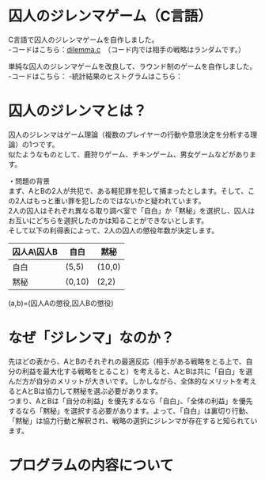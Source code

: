 # 囚人のジレンマゲーム（C言語）
C言語で囚人のジレンマゲームを自作しました。<br>
-コードはこちら：[dilemma.c](dilemma.c/)　（コード内では相手の戦略はランダムです。）<br>

単純な囚人のジレンマゲームを改良して、ラウンド制のゲームを自作しました。<br>
-コードはこちら：
-統計結果のヒストグラムはこちら：

# 囚人のジレンマとは？
囚人のジレンマはゲーム理論（複数のプレイヤーの行動や意思決定を分析する理論）の1つです。<br>
似たようなものとして、鹿狩りゲーム、チキンゲーム、男女ゲームなどがあります。<br>

・問題の背景<br>
まず、AとBの2人が共犯で、ある軽犯罪を犯して捕まったとします。そして、この2人はもっと重い罪を犯したのではないかと疑われています。<br>
2人の囚人はそれぞれ異なる取り調べ室で「自白」か「黙秘」を選択し、囚人はお互いにどちらを選択したのかは知ることができないとします。<br>
そして以下の利得表によって、2人の囚人の懲役年数が決定します。<br>

| 囚人A\囚人B| 自白 | 黙秘 |
| ------- | ------- | ------- |
| 自白 | (5,5) | (10,0) |
| 黙秘| (0,10) | (2,2) |

(a,b)=(囚人Aの懲役,囚人Bの懲役)

# なぜ「ジレンマ」なのか？
先ほどの表から、AとBのそれぞれの最適反応（相手がある戦略をとる上で、自分の利益を最大化する戦略をとること）を考えると、AとBは共に「自白」を選んだ方が自分のメリットが大きいです。しかしながら、全体的なメリットを考えるとAとBは協力して黙秘を選ぶ必要があります。<br>
つまり、AとBは「自分の利益」を優先するなら「自白」、「全体の利益」を優先するなら「黙秘」を選択する必要があります。よって、「自白」は裏切り行動、「黙秘」は協力行動と解釈され、戦略の選択にジレンマが存在すると知られています。

# プログラムの内容について

